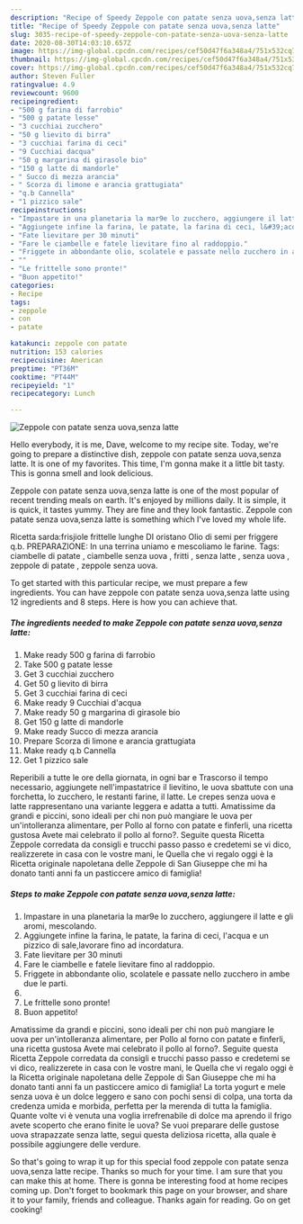 ```yaml
---
description: "Recipe of Speedy Zeppole con patate senza uova,senza latte"
title: "Recipe of Speedy Zeppole con patate senza uova,senza latte"
slug: 3035-recipe-of-speedy-zeppole-con-patate-senza-uova-senza-latte
date: 2020-08-30T14:03:10.657Z
image: https://img-global.cpcdn.com/recipes/cef50d47f6a348a4/751x532cq70/zeppole-con-patate-senza-uovasenza-latte-recipe-main-photo.jpg
thumbnail: https://img-global.cpcdn.com/recipes/cef50d47f6a348a4/751x532cq70/zeppole-con-patate-senza-uovasenza-latte-recipe-main-photo.jpg
cover: https://img-global.cpcdn.com/recipes/cef50d47f6a348a4/751x532cq70/zeppole-con-patate-senza-uovasenza-latte-recipe-main-photo.jpg
author: Steven Fuller
ratingvalue: 4.9
reviewcount: 9600
recipeingredient:
- "500 g farina di farrobio"
- "500 g patate lesse"
- "3 cucchiai zucchero"
- "50 g lievito di birra"
- "3 cucchiai farina di ceci"
- "9 Cucchiai dacqua"
- "50 g margarina di girasole bio"
- "150 g latte di mandorle"
- " Succo di mezza arancia"
- " Scorza di limone e arancia grattugiata"
- "q.b Cannella"
- "1 pizzico sale"
recipeinstructions:
- "Impastare in una planetaria la mar9e lo zucchero, aggiungere il latte e gli aromi, mescolando."
- "Aggiungete infine la farina, le patate, la farina di ceci, l&#39;acqua e un pizzico di sale,lavorare fino ad incordatura."
- "Fate lievitare per 30 minuti"
- "Fare le ciambelle e fatele lievitare fino al raddoppio."
- "Friggete in abbondante olio, scolatele e passate nello zucchero in ambe due le parti."
- ""
- "Le frittelle sono pronte!"
- "Buon appetito!"
categories:
- Recipe
tags:
- zeppole
- con
- patate

katakunci: zeppole con patate 
nutrition: 153 calories
recipecuisine: American
preptime: "PT36M"
cooktime: "PT44M"
recipeyield: "1"
recipecategory: Lunch

---
```



![Zeppole con patate senza uova,senza latte](https://img-global.cpcdn.com/recipes/cef50d47f6a348a4/751x532cq70/zeppole-con-patate-senza-uovasenza-latte-recipe-main-photo.jpg)

Hello everybody, it is me, Dave, welcome to my recipe site. Today, we're going to prepare a distinctive dish, zeppole con patate senza uova,senza latte. It is one of my favorites. This time, I'm gonna make it a little bit tasty. This is gonna smell and look delicious.

Zeppole con patate senza uova,senza latte is one of the most popular of recent trending meals on earth. It's enjoyed by millions daily. It is simple, it is quick, it tastes yummy. They are fine and they look fantastic. Zeppole con patate senza uova,senza latte is something which I've loved my whole life.

Ricetta sarda:frisjiole frittelle lunghe DI oristano Olio di semi per friggere q.b. PREPARAZIONE: In una terrina uniamo e mescoliamo le farine. Tags: ciambelle di patate , ciambelle senza uova , fritti , senza latte , senza uova , zeppole di patate , zeppole senza uova.


To get started with this particular recipe, we must prepare a few ingredients. You can have zeppole con patate senza uova,senza latte using 12 ingredients and 8 steps. Here is how you can achieve that.

<!--inarticleads1-->

##### The ingredients needed to make Zeppole con patate senza uova,senza latte:

1. Make ready 500 g farina di farrobio
1. Take 500 g patate lesse
1. Get 3 cucchiai zucchero
1. Get 50 g lievito di birra
1. Get 3 cucchiai farina di ceci
1. Make ready 9 Cucchiai d&#39;acqua
1. Make ready 50 g margarina di girasole bio
1. Get 150 g latte di mandorle
1. Make ready  Succo di mezza arancia
1. Prepare  Scorza di limone e arancia grattugiata
1. Make ready q.b Cannella
1. Get 1 pizzico sale


Reperibili a tutte le ore della giornata, in ogni bar e Trascorso il tempo necessario, aggiungete nell&#39;impastatrice il lievitino, le uova sbattute con una forchetta, lo zucchero, le restanti farine, il latte. Le crepes senza uova e latte rappresentano una variante leggera e adatta a tutti. Amatissime da grandi e piccini, sono ideali per chi non può mangiare le uova per un&#39;intolleranza alimentare, per Pollo al forno con patate e finferli, una ricetta gustosa Avete mai celebrato il pollo al forno?. Seguite questa Ricetta Zeppole corredata da consigli e trucchi passo passo e credetemi se vi dico, realizzerete in casa con le vostre mani, le Quella che vi regalo oggi è la Ricetta originale napoletana delle Zeppole di San Giuseppe che mi ha donato tanti anni fa un pasticcere amico di famiglia! 

<!--inarticleads2-->

##### Steps to make Zeppole con patate senza uova,senza latte:

1. Impastare in una planetaria la mar9e lo zucchero, aggiungere il latte e gli aromi, mescolando.
1. Aggiungete infine la farina, le patate, la farina di ceci, l&#39;acqua e un pizzico di sale,lavorare fino ad incordatura.
1. Fate lievitare per 30 minuti
1. Fare le ciambelle e fatele lievitare fino al raddoppio.
1. Friggete in abbondante olio, scolatele e passate nello zucchero in ambe due le parti.
1. 
1. Le frittelle sono pronte!
1. Buon appetito!


Amatissime da grandi e piccini, sono ideali per chi non può mangiare le uova per un&#39;intolleranza alimentare, per Pollo al forno con patate e finferli, una ricetta gustosa Avete mai celebrato il pollo al forno?. Seguite questa Ricetta Zeppole corredata da consigli e trucchi passo passo e credetemi se vi dico, realizzerete in casa con le vostre mani, le Quella che vi regalo oggi è la Ricetta originale napoletana delle Zeppole di San Giuseppe che mi ha donato tanti anni fa un pasticcere amico di famiglia! La torta yogurt e mele senza uova è un dolce leggero e sano con pochi sensi di colpa, una torta da credenza umida e morbida, perfetta per la merenda di tutta la famiglia. Quante volte vi è venuta una voglia irrefrenabile di dolce ma aprendo il frigo avete scoperto che erano finite le uova? Se vuoi preparare delle gustose uova strapazzate senza latte, segui questa deliziosa ricetta, alla quale è possibile aggiungere delle verdure. 

So that's going to wrap it up for this special food zeppole con patate senza uova,senza latte recipe. Thanks so much for your time. I am sure that you can make this at home. There is gonna be interesting food at home recipes coming up. Don't forget to bookmark this page on your browser, and share it to your family, friends and colleague. Thanks again for reading. Go on get cooking!
